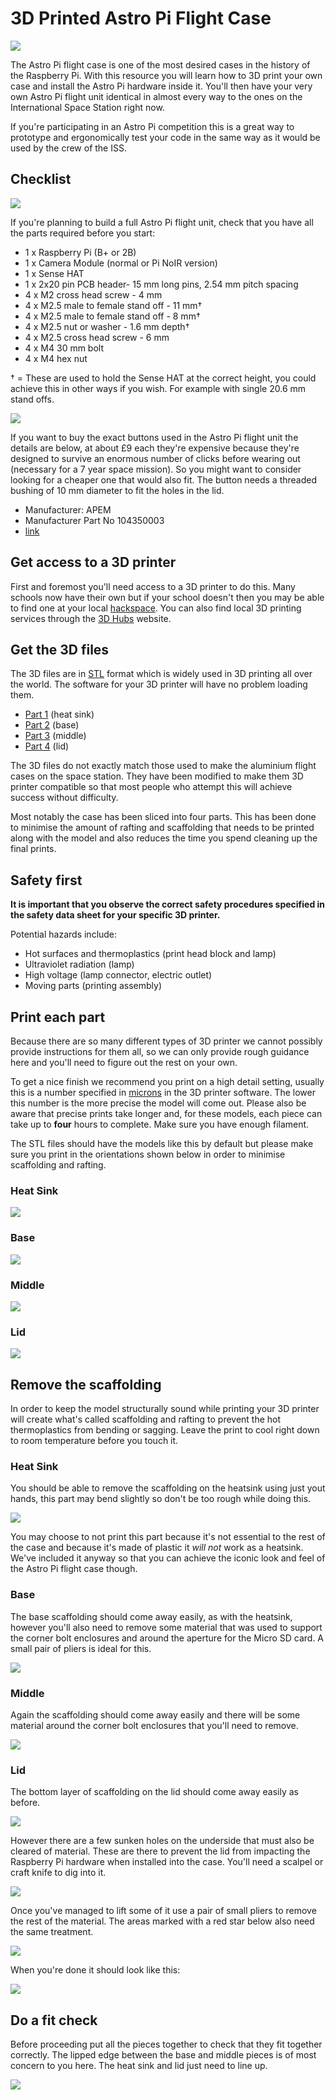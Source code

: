 # 3D Printed Astro Pi Flight Case

![](cover.png)

The Astro Pi flight case is one of the most desired cases in the history of the Raspberry Pi. With this resource you will learn how to 3D print your own case and install the Astro Pi hardware inside it. You'll then have your very own Astro Pi flight unit identical in almost every way to the ones on the International Space Station right now.

If you're participating in an Astro Pi competition this is a great way to prototype and ergonomically test your code in the same way as it would be used by the crew of the ISS.

## Checklist

![](images/fittings.png)

If you're planning to build a full Astro Pi flight unit, check that you have all the parts required before you start:

- 1 x Raspberry Pi (B+ or 2B)
- 1 x Camera Module (normal or Pi NoIR version)
- 1 x Sense HAT
- 1 x 2x20 pin PCB header- 15 mm long pins, 2.54 mm pitch spacing
- 4 x M2 cross head screw - 4 mm
- 4 x M2.5 male to female stand off - 11 mm†
- 4 x M2.5 male to female stand off - 8 mm†
- 4 x M2.5 nut or washer - 1.6 mm depth†
- 4 x M2.5 cross head screw - 6 mm
- 4 x M4 30 mm bolt
- 4 x M4 hex nut

† = These are used to hold the Sense HAT at the correct height, you could achieve this in other ways if you wish. For example with single 20.6 mm stand offs.

![](images/apem.jpg)

If you want to buy the exact buttons used in the Astro Pi flight unit the details are below, at about £9 each they're expensive because they're designed to survive an enormous number of clicks before wearing out (necessary for a 7 year space mission). So you might want to consider looking for a cheaper one that would also fit. The button needs a threaded bushing of 10 mm diameter to fit the holes in the lid.

- Manufacturer: APEM
- Manufacturer Part No 104350003
- [link](http://uk.farnell.com/apem/104350003/switch-spdt-3a-24vdc-tht/dp/1086639)

## Get access to a 3D printer

First and foremost you'll need access to a 3D printer to do this. Many schools now have their own but if your school doesn't then you may be able to find one at your local [hackspace](http://www.hackspace.org.uk/wiki/Main_Page). You can also find local 3D printing services through the [3D Hubs](https://www.3dhubs.com/) website.

## Get the 3D files

The 3D files are in [STL](https://en.wikipedia.org/wiki/STL_%28file_format%29) format which is widely used in 3D printing all over the world. The software for your 3D printer will have no problem loading them.

- [Part 1](https://github.com/raspberrypilearning/3d-printed-astro-pi-flight-case/raw/master/STL/Astro_Pi_Enclosure_3D_PRINT_SECTION_1%20V1.STL) (heat sink)
- [Part 2](https://github.com/raspberrypilearning/3d-printed-astro-pi-flight-case/raw/master/STL/Astro_Pi_Enclosure_3D_PRINT_SECTION_2%20V1.STL) (base)
- [Part 3](https://github.com/raspberrypilearning/3d-printed-astro-pi-flight-case/raw/master/STL/Astro_Pi_Enclosure_3D_PRINT_SECTION_3%20V1.STL) (middle)
- [Part 4](https://github.com/raspberrypilearning/3d-printed-astro-pi-flight-case/raw/master/STL/Astro_Pi_Enclosure_3D_PRINT_SECTION_4%20V1.STL) (lid)

The 3D files do not exactly match those used to make the aluminium flight cases on the space station. They have been modified to make them 3D printer compatible so that most people who attempt this will achieve success without difficulty.

Most notably the case has been sliced into four parts. This has been done to minimise the amount of rafting and scaffolding that needs to be printed along with the model and also reduces the time you spend cleaning up the final prints.

## Safety first

**It is important that you observe the correct safety procedures specified in the safety data sheet for your specific 3D printer.**

Potential hazards include:

- Hot surfaces and thermoplastics (print head block and lamp)
- Ultraviolet radiation (lamp)
- High voltage (lamp connector, electric outlet)
- Moving parts (printing assembly)

## Print each part

Because there are so many different types of 3D printer we cannot possibly provide instructions for them all, so we can only provide rough guidance here and you'll need to figure out the rest on your own.

To get a nice finish we recommend you print on a high detail setting, usually this is a number specified in [microns](https://en.wikipedia.org/wiki/Micrometre) in the 3D printer software. The lower this number is the more precise the model will come out. Please also be aware that precise prints take longer and, for these models, each piece can take up to **four** hours to complete. Make sure you have enough filament.

The STL files should have the models like this by default but please make sure you print in the orientations shown below in order to minimise scaffolding and rafting. 

### Heat Sink

![](images/raw_print_heatsink.png)

### Base

![](images/raw_print_base.png)

### Middle

![](images/raw_print_middle.png)

### Lid

![](images/raw_print_lid.png)

## Remove the scaffolding

In order to keep the model structurally sound while printing your 3D printer will create what's called scaffolding and rafting to prevent the hot thermoplastics from bending or sagging. Leave the print to cool right down to room temperature before you touch it.

### Heat Sink

You should be able to remove the scaffolding on the heatsink using just yout hands, this part may bend slightly so don't be too rough while doing this.

![](images/scaff_heatsink.png)

You may choose to not print this part because it's not essential to the rest of the case and because it's made of plastic it *will not* work as a heatsink. We've included it anyway so that you can achieve the iconic look and feel of the Astro Pi flight case though.

### Base

The base scaffolding should come away easily, as with the heatsink, however you'll also need to remove some material that was used to support the corner bolt enclosures and around the aperture for the Micro SD card. A small pair of pliers is ideal for this.

![](images/scaff_base.png)

### Middle

Again the scaffolding should come away easily and there will be some material around the corner bolt enclosures that you'll need to remove.

![](images/scaff_middle.png)

### Lid

The bottom layer of scaffolding on the lid should come away easily as before.

![](images/scaff_lid1.png)

However there are a few sunken holes on the underside that must also be cleared of material. These are there to prevent the lid from impacting the Raspberry Pi hardware when installed into the case. You'll need a scalpel or craft knife to dig into it.

![](images/scaff_lid2.png)

Once you've managed to lift some of it use a pair of small pliers to remove the rest of the material. The areas marked with a red star below also need the same treatment.

![](images/scaff_lid3.png)

When you're done it should look like this:

![](images/scaff_lid4.png)

## Do a fit check

Before proceeding put all the pieces together to check that they fit together correctly. The lipped edge between the base and middle pieces is of most concern to you here. The heat sink and lid just need to line up.

![](images/fit_check.png)

